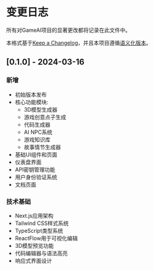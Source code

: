 # 变更日志

所有对GameAI项目的显著更改都将记录在此文件中。

本格式基于[Keep a Changelog](https://keepachangelog.com/zh-CN/1.0.0/)，并且本项目遵循[语义化版本](https://semver.org/lang/zh-CN/)。

## [0.1.0] - 2024-03-16

### 新增

- 初始版本发布
- 核心功能模块:
  - 3D模型生成器
  - 游戏创意点子生成
  - 代码生成器
  - AI NPC系统
  - 游戏知识库
  - 故事情节生成器
- 基础UI组件和页面
- 仪表盘界面
- API密钥管理功能
- 用户身份验证系统
- 文档页面

### 技术基础

- Next.js应用架构
- Tailwind CSS样式系统
- TypeScript类型系统
- ReactFlow用于可视化编辑
- 3D模型预览功能
- 代码编辑器与语法高亮
- 响应式界面设计 